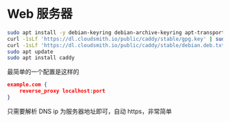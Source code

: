 # Web 服务器

```bash
sudo apt install -y debian-keyring debian-archive-keyring apt-transport-https
curl -1sLf 'https://dl.cloudsmith.io/public/caddy/stable/gpg.key' | sudo gpg --dearmor -o /usr/share/keyrings/caddy-stable-archive-keyring.gpg
curl -1sLf 'https://dl.cloudsmith.io/public/caddy/stable/debian.deb.txt' | sudo tee /etc/apt/sources.list.d/caddy-stable.list
sudo apt update
sudo apt install caddy
```

最简单的一个配置是这样的

```json
example.com {
    reverse_proxy localhost:port
}
```

只需要解析 DNS ip 为服务器地址即可，自动 https，非常简单
